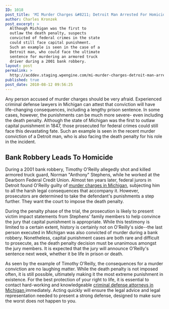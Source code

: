 ```yaml
---
ID: 1018
post_title: 'MI Murder Charges &#8211; Detroit Man Arrested For Homicide May Face Death Penalty'
author: Charles Kronzek
post_excerpt: >
  Although Michigan was the first to
  outlaw the death penalty, suspects
  convicted of federal crimes in the state
  could still face capital punishment.
  Such an example is seen in the case of a
  Detroit man, who could face the ultimate
  sentence for murdering an armored truck
  driver during a 2001 bank robbery.
layout: post
permalink: >
  http://acddev.staging.wpengine.com/mi-murder-charges-detroit-man-arrested-for-homicide-may-face-death-penalty.html
published: true
post_date: 2010-08-12 09:56:25
---
```

Any person accused of murder charges should be very afraid. Experienced criminal defense lawyers in Michigan can attest that conviction will have life-changing consequences, including a lengthy prison sentence. In some cases, however, the punishments can be much more severe- even including the death penalty. Although the state of Michigan was the first to outlaw capital punishment in 1847, those prosecuted for federal crimes could still face this devastating fate. Such an example is seen in the recent murder conviction of a Detroit man, who is also facing the death penalty for his role in the incident.
<h2>Bank Robbery Leads To Homicide</h2>
During a 2001 bank robbery, Timothy O'Reilly allegedly shot and killed armored truck guard, Norman "Anthony" Stephens, while he worked at the Dearborn Federal Credit Union. Almost ten years later, federal jurors in Detroit found O'Reilly guilty of <a href="http://acddev.staging.wpengine.com/homicide.html" target="_blank">murder charges in Michigan</a>, subjecting him to all the harsh legal consequences that accompany it. However, prosecutors are determined to take the defendant's punishments a step further. They want the court to impose the death penalty.

During the penalty phase of the trial, the prosecution is likely to present victim impact statements from Stephens' family members to help convince the jury that capital punishment is appropriate. While this testimony is limited to a certain extent, history is certainly not on O'Reilly's side--the last person executed in Michigan was also convicted of murder during a bank robbery. Nonetheless, capital punishment cases are both rare and difficult to prosecute, as the death penalty decision must be unanimous amongst the jury members. It is expected that the jury will announce O'Reilly's sentence next week, whether it be life in prison or death.

As seen by the example of Timothy O'Reilly, the consequences for a murder conviction are no laughing matter. While the death penalty is not imposed often, it is still possible, ultimately making it the most extreme punishment in existence. For the best protection of your right to life, it is essential to contact hard-working and knowledgeable <a href="http://acddev.staging.wpengine.com/" target="_blank">criminal defense attorneys in Michigan </a>immediately. Acting quickly will ensure the legal advice and legal representation needed to present a strong defense, designed to make sure the worst does not happen to you.